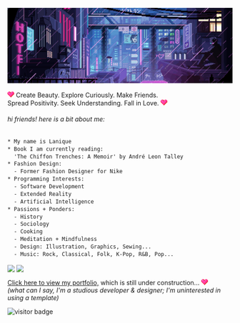 ![gif-of-cyberpunk-cityscape](images/lanique_edit_rain.gif)

<!-- ![love](https://github.com/joshnatis/joshnatis/blob/master/pix/heart.gif) Create Beauty.\
![love](https://github.com/joshnatis/joshnatis/blob/master/pix/heart.gif) Explore Curiously.\
![love](https://github.com/joshnatis/joshnatis/blob/master/pix/heart.gif) Make Friends.\
![love](https://github.com/joshnatis/joshnatis/blob/master/pix/heart.gif) Spread Positivity.\
![love](https://github.com/joshnatis/joshnatis/blob/master/pix/heart.gif) Seek Understanding.\
![love](https://github.com/joshnatis/joshnatis/blob/master/pix/heart.gif) Fall in Love.
 -->
![love](https://github.com/joshnatis/joshnatis/blob/master/pix/heart.gif) Create Beauty. Explore Curiously. Make Friends.\
Spread Positivity. Seek Understanding. Fall in Love. ![love](https://github.com/joshnatis/joshnatis/blob/master/pix/heart.gif)  

###### hi friends! here is a bit about me:

```txt
* My name is Lanique
* Book I am currently reading:
  'The Chiffon Trenches: A Memoir' by André Leon Talley
* Fashion Design:
  - Former Fashion Designer for Nike
* Programming Interests:
  - Software Development
  - Extended Reality
  - Artificial Intelligence
* Passions + Ponders:
  - History
  - Sociology
  - Cooking
  - Meditation + Mindfulness
  - Design: Illustration, Graphics, Sewing...
  - Music: Rock, Classical, Folk, K-Pop, R&B, Pop...
```

<!--
✃Fashion Designer ⇄ Software_Developer

vi veri veniversum vivus vici
-->

<img align="center" src="https://github-readme-stats.vercel.app/api/top-langs/?username=la-nique&PAT_1&layout=compact&theme=tokyonight&langs_count=6&count_private=true" />
<img align="center" src="https://github-readme-stats.vercel.app/api?username=la-nique&PAT_1&show_icons=true&theme=tokyonight&hide=issues&count_private=true&show_icons=true" />

[Click here to view my portfolio,](https://github.com/La-Nique/portfolio) which is still under construction... ![love](https://github.com/joshnatis/joshnatis/blob/master/pix/heart.gif)\
*(what can I say, I'm a studious developer & designer; I'm uninterested in using a template)*

<!--
**La-Nique/La-Nique** is a ✨ _special_ ✨ repository because its `README.md` (this file) appears on your GitHub profile.

Here are some ideas to get you started:

- 🔭 I’m currently working on ...
- 🌱 I’m currently learning ...
- 👯 I’m looking to collaborate on ...
- 🤔 I’m looking for help with ...
- 💬 Ask me about ...
- 📫 How to reach me: ...
- 😄 Pronouns: ...
- ⚡ Fun fact: ...
-->
![visitor badge](https://visitor-badge.glitch.me/badge?page_id=La-Nique.visitor-badge&left_color=purple&right_color=pink&left_text=Total%20GitHub%20Vistors%20(Since%2002/09/2023))
